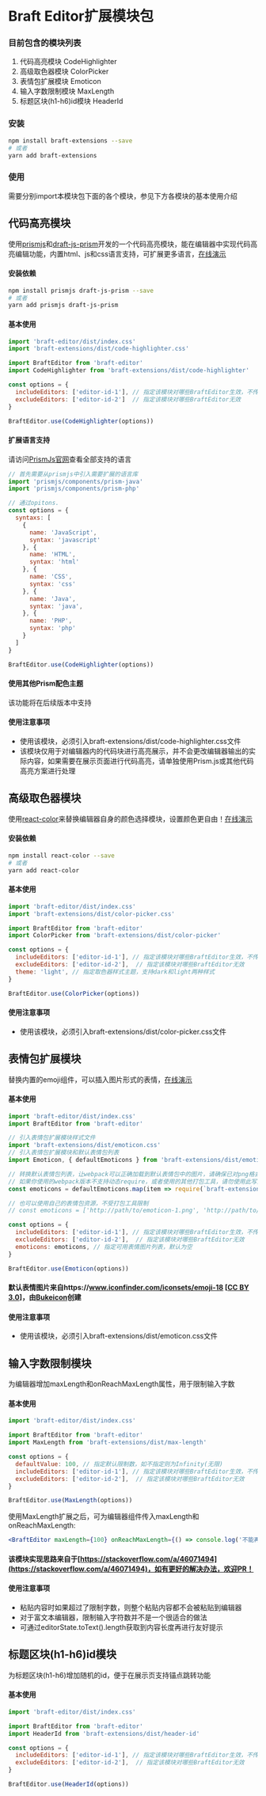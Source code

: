 # Braft Editor扩展模块包

### 目前包含的模块列表
1. 代码高亮模块 CodeHighlighter
2. 高级取色器模块 ColorPicker
3. 表情包扩展模块 Emoticon
4. 输入字数限制模块 MaxLength
5. 标题区块(h1-h6)id模块 HeaderId

### 安装
```bash
npm install braft-extensions --save
# 或者
yarn add braft-extensions
```

### 使用
需要分别import本模块包下面的各个模块，参见下方各模块的基本使用介绍

## 代码高亮模块
使用[prismjs](https://github.com/PrismJS/prism)和[draft-js-prism](https://github.com/SamyPesse/draft-js-prism)开发的一个代码高亮模块，能在编辑器中实现代码高亮编辑功能，内置html、js和css语言支持，可扩展更多语言，[在线演示](https://braft.margox.cn/demos/code-highlighter)

#### 安装依赖
```bash
npm install prismjs draft-js-prism --save
# 或者
yarn add prismjs draft-js-prism
```

#### 基本使用
```js
import 'braft-editor/dist/index.css'
import 'braft-extensions/dist/code-highlighter.css'

import BraftEditor from 'braft-editor'
import CodeHighlighter from 'braft-extensions/dist/code-highlighter'

const options = {
  includeEditors: ['editor-id-1'], // 指定该模块对哪些BraftEditor生效，不传此属性则对所有BraftEditor有效
  excludeEditors: ['editor-id-2']  // 指定该模块对哪些BraftEditor无效
}

BraftEditor.use(CodeHighlighter(options))
```

#### 扩展语言支持
请访问[PrismJs官网](https://prismjs.com/#languages-list)查看全部支持的语言
```js
// 首先需要从prismjs中引入需要扩展的语言库
import 'prismjs/components/prism-java'
import 'prismjs/components/prism-php'

// 通过opitons.
const options = {
  syntaxs: [
    {
      name: 'JavaScript',
      syntax: 'javascript'
    }, {
      name: 'HTML',
      syntax: 'html'
    }, {
      name: 'CSS',
      syntax: 'css'
    }, {
      name: 'Java',
      syntax: 'java',
    }, {
      name: 'PHP',
      syntax: 'php'
    }
  ]
}

BraftEditor.use(CodeHighlighter(options))
```

#### 使用其他Prism配色主题
该功能将在后续版本中支持

#### 使用注意事项
- 使用该模块，必须引入braft-extensions/dist/code-highlighter.css文件
- 该模块仅用于对编辑器内的代码块进行高亮展示，并不会更改编辑器输出的实际内容，如果需要在展示页面进行代码高亮，请单独使用Prism.js或其他代码高亮方案进行处理


## 高级取色器模块
使用[react-color](https://github.com/casesandberg/react-color)来替换编辑器自身的颜色选择模块，设置颜色更自由！[在线演示](https://braft.margox.cn/demos/color-picker)

#### 安装依赖
```bash
npm install react-color --save
# 或者
yarn add react-color
```

#### 基本使用
```js
import 'braft-editor/dist/index.css'
import 'braft-extensions/dist/color-picker.css'

import BraftEditor from 'braft-editor'
import ColorPicker from 'braft-extensions/dist/color-picker'

const options = {
  includeEditors: ['editor-id-1'], // 指定该模块对哪些BraftEditor生效，不传此属性则对所有BraftEditor有效
  excludeEditors: ['editor-id-2'],  // 指定该模块对哪些BraftEditor无效
  theme: 'light', // 指定取色器样式主题，支持dark和light两种样式
}

BraftEditor.use(ColorPicker(options))
```

#### 使用注意事项
- 使用该模块，必须引入braft-extensions/dist/color-picker.css文件


## 表情包扩展模块
替换内置的emoji组件，可以插入图片形式的表情，[在线演示](https://braft.margox.cn/demos/emoticon)

#### 基本使用
```js
import 'braft-editor/dist/index.css'
import BraftEditor from 'braft-editor'

// 引入表情包扩展模块样式文件
import 'braft-extensions/dist/emoticon.css'
// 引入表情包扩展模块和默认表情包列表
import Emoticon, { defaultEmoticons } from 'braft-extensions/dist/emoticon'

// 转换默认表情包列表，让webpack可以正确加载到默认表情包中的图片，请确保已对png格式的文件配置了loader
// 如果你使用的webpack版本不支持动态require，或者使用的其他打包工具，请勿使用此写法
const emoticons = defaultEmoticons.map(item => require(`braft-extensions/dist/assets/${item}`))

// 也可以使用自己的表情包资源，不受打包工具限制
// const emoticons = ['http://path/to/emoticon-1.png', 'http://path/to/emoticon-2.png', 'http://path/to/emoticon-3.png', 'http://path/to/emoticon-4.png', ...]

const options = {
  includeEditors: ['editor-id-1'], // 指定该模块对哪些BraftEditor生效，不传此属性则对所有BraftEditor有效
  excludeEditors: ['editor-id-2'],  // 指定该模块对哪些BraftEditor无效
  emoticons: emoticons, // 指定可用表情图片列表，默认为空
}

BraftEditor.use(Emoticon(options))
```

#### 默认表情图片来自https://www.iconfinder.com/iconsets/emoji-18 [[CC BY 3.0](https://creativecommons.org/licenses/by/3.0/#)]，由[Bukeicon](https://www.iconfinder.com/bukeicon)创建

#### 使用注意事项
- 使用该模块，必须引入braft-extensions/dist/emoticon.css文件

## 输入字数限制模块
为编辑器增加maxLength和onReachMaxLength属性，用于限制输入字数

#### 基本使用
```js
import 'braft-editor/dist/index.css'

import BraftEditor from 'braft-editor'
import MaxLength from 'braft-extensions/dist/max-length'

const options = {
  defaultValue: 100, // 指定默认限制数，如不指定则为Infinity(无限)
  includeEditors: ['editor-id-1'], // 指定该模块对哪些BraftEditor生效，不传此属性则对所有BraftEditor有效
  excludeEditors: ['editor-id-2'],  // 指定该模块对哪些BraftEditor无效
}

BraftEditor.use(MaxLength(options))
```
使用MaxLength扩展之后，可为编辑器组件传入maxLength和onReachMaxLength:
```jsx
<BraftEditor maxLength={100} onReachMaxLength={() => console.log('不能再输入了！')} />
```

#### 该模块实现思路来自于[https://stackoverflow.com/a/46071494](https://stackoverflow.com/a/46071494)，如有更好的解决办法，欢迎PR！

#### 使用注意事项
- 粘贴内容时如果超过了限制字数，则整个粘贴内容都不会被粘贴到编辑器
- 对于富文本编辑器，限制输入字符数并不是一个很适合的做法
- 可通过editorState.toText().length获取到内容长度再进行友好提示

## 标题区块(h1-h6)id模块
为标题区块(h1-h6)增加随机的id，便于在展示页支持锚点跳转功能

#### 基本使用
```js
import 'braft-editor/dist/index.css'

import BraftEditor from 'braft-editor'
import HeaderId from 'braft-extensions/dist/header-id'

const options = {
  includeEditors: ['editor-id-1'], // 指定该模块对哪些BraftEditor生效，不传此属性则对所有BraftEditor有效
  excludeEditors: ['editor-id-2'],  // 指定该模块对哪些BraftEditor无效
}

BraftEditor.use(HeaderId(options))
```